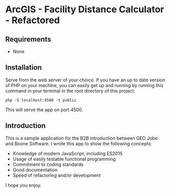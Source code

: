 # ArcGIS - Facility Distance Calculator - Refactored

## Requirements

* None

## Installation

Serve from the web server of your choice.  If you have an up to date version of PHP on your machine, you can easily get up and running by running this command in your terminal in the root directory of this project:
```
php -S localhost:4500 -t public
```
This will serve the app on port 4500.

## Introduction

This is a sample application for the B2B introduction between GEO Jobe and Boone Software.  I wrote this app to show the following concepts:

* Knowledge of modern JavaScript, including ES2015
* Usage of easily testable functional programming
* Commitment to coding standards
* Good documentation
* Speed of refactoring and/or development

I hope you enjoy.
